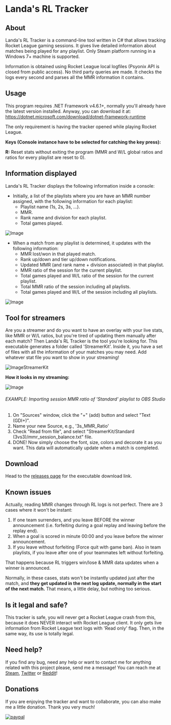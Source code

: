# Landa's RL Tracker

## About

Landa's RL Tracker is a command-line tool written in C# that allows tracking Rocket League gaming sessions. It gives live detailed information about matches being played for any playlist. Only Steam platform running in a Windows 7+ machine is supported.

Information is obtained using Rocket League local logfiles (Psyonix API is closed from public access). No third party queries are made. It checks the logs every second and parses all the MMR information it contains.

## Usage

This program requires .NET Framework v4.6.1+, normally you'll already have the latest version installed. Anyway, you can download it at: https://dotnet.microsoft.com/download/dotnet-framework-runtime

The only requirement is having the tracker opened while playing Rocket League.

**Keys (Console instance have to be selected for catching the key press):**

**R:** Reset stats without exiting the program (MMR and W/L global ratios and ratios for every playlist are reset to 0). 

## Information displayed

Landa's RL Tracker displays the following information inside a console:
- Initially, a list of the playlists where you are have an MMR number assigned, with the following information for each playlist:
  * Playlist name (1s, 2s, 3s, ...).
  * MMR.
  * Rank name and division for each playlist.
  * Total games played.
  
![Image](https://i.imgur.com/femzy6F.png)

- When a match from any playlist is determined, it updates with the following information:
  * MMR lost/won in that played match.
  * Rank up/down and tier up/down notifications.  
  * Updated MMR (and rank name + division associated) in that playlist.
  * MMR ratio of the session for the current playlist.
  * Total games played and W/L ratio of the session for the current playlist.
  * Total MMR ratio of the session including all playlists.
  * Total games played and W/L of the session including all playlists.
  
![Image](https://i.imgur.com/2gTnvYq.png)
  
## Tool for streamers
  
  Are you a streamer and do you want to have an overlay with your live stats, like MMR or W/L ratios, but you're tired of updating them manually after each match? Then Landa's RL Tracker is the tool you're looking for.
  This executable generates a folder called 'StreamerKit'. Inside it, you have a set of files with all the information of your matches you may need. Add whatever stat file you want to show in your streaming!
  
  ![ImageStreamerKit](https://i.imgur.com/IBWLHxi.png)
  
  **How it looks in my streaming:**
  
  ![Image](https://media.discordapp.net/attachments/518865179274903563/518871407724068884/Stream.PNG)
  
  ###### EXAMPLE: Importing session MMR ratio of 'Standard' playlist to OBS Studio
  
  1. On "Sources" window, click the "+" (add) button and select "Text (GDI+)".
  2. Name your new Source, e.g., '3s_MMR_Ratio'
  3. Check "Read from file", and select "StreamerKit/Standard (3vs3)/mmr_session_balance.txt" file.
  4. DONE! Now simply choose the font, size, colors and decorate it as you want. This data will automatically update when a match is completed.

## Download

Head to the [releases page](https://github.com/BlancoLanda/LandasRLTracker/releases) for the executable download link.

## Known issues

Actually, reading MMR changes through RL logs is not perfect. There are 3 cases where it won't be instant:
1. If one team surrenders, and you leave BEFORE the winner announcement (i.e. forfeiting during a goal replay and leaving before the replay end).
2. When a goal is scored in minute 00:00 and you leave before the winner announcement.
3. If you leave without forfeiting (Force quit with game ban). Also in team playlists, if you leave after one of your teammates left without forfeiting.

That happens because RL triggers win/lose & MMR data updates when a winner is announced. 

Normally, in these cases, stats won't be instantly updated just after the match, and **they get updated in the next log update, normally in the start of the next match.** That means, a little delay, but nothing too serious.

## Is it legal and safe?

This tracker is safe, you will never get a Rocket League crash from this, because it does NEVER interact with Rocket League client. It only gets live information from Rocket League text logs with 'Read only' flag. Then, in the same way, its use is totally legal.

## Need help?

If you find any bug, need any help or want to contact me for anything related with this project please, send me a message! You can reach me at [Steam](https://steamcommunity.com/id/blancolanda/), [Twitter](https://twitter.com/LandaRLTracker) or [Reddit](https://www.reddit.com/user/Blancolanda)!

## Donations

If you are enjoying the tracker and want to collaborate, you can also make me a little donation. Thank you very much!

[![paypal](https://www.paypalobjects.com/en_US/i/btn/btn_donateCC_LG.gif)](https://www.paypal.com/cgi-bin/webscr?cmd=_s-xclick&hosted_button_id=VA22BR3GLBECC&source=url)

